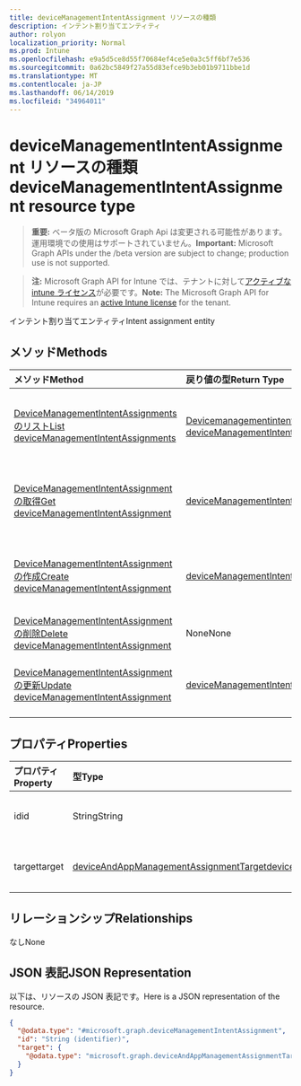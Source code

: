 ```yaml
---
title: deviceManagementIntentAssignment リソースの種類
description: インテント割り当てエンティティ
author: rolyon
localization_priority: Normal
ms.prod: Intune
ms.openlocfilehash: e9a5d5ce8d55f70684ef4ce5e0a3c5ff6bf7e536
ms.sourcegitcommit: 0a62bc5849f27a55d83efce9b3eb01b9711bbe1d
ms.translationtype: MT
ms.contentlocale: ja-JP
ms.lasthandoff: 06/14/2019
ms.locfileid: "34964011"
---
```

# <a name="devicemanagementintentassignment-resource-type"></a><span data-ttu-id="df475-103">deviceManagementIntentAssignment リソースの種類</span><span class="sxs-lookup"><span data-stu-id="df475-103">deviceManagementIntentAssignment resource type</span></span>

> <span data-ttu-id="df475-104">**重要:** ベータ版の Microsoft Graph Api は変更される可能性があります。運用環境での使用はサポートされていません。</span><span class="sxs-lookup"><span data-stu-id="df475-104">**Important:** Microsoft Graph APIs under the /beta version are subject to change; production use is not supported.</span></span>

> <span data-ttu-id="df475-105">**注:** Microsoft Graph API for Intune では、テナントに対して[アクティブな intune ライセンス](https://go.microsoft.com/fwlink/?linkid=839381)が必要です。</span><span class="sxs-lookup"><span data-stu-id="df475-105">**Note:** The Microsoft Graph API for Intune requires an [active Intune license](https://go.microsoft.com/fwlink/?linkid=839381) for the tenant.</span></span>

<span data-ttu-id="df475-106">インテント割り当てエンティティ</span><span class="sxs-lookup"><span data-stu-id="df475-106">Intent assignment entity</span></span>

## <a name="methods"></a><span data-ttu-id="df475-107">メソッド</span><span class="sxs-lookup"><span data-stu-id="df475-107">Methods</span></span>
|<span data-ttu-id="df475-108">メソッド</span><span class="sxs-lookup"><span data-stu-id="df475-108">Method</span></span>|<span data-ttu-id="df475-109">戻り値の型</span><span class="sxs-lookup"><span data-stu-id="df475-109">Return Type</span></span>|<span data-ttu-id="df475-110">説明</span><span class="sxs-lookup"><span data-stu-id="df475-110">Description</span></span>|
|:---|:---|:---|
|[<span data-ttu-id="df475-111">DeviceManagementIntentAssignments のリスト</span><span class="sxs-lookup"><span data-stu-id="df475-111">List deviceManagementIntentAssignments</span></span>](../api/intune-deviceintent-devicemanagementintentassignment-list.md)|<span data-ttu-id="df475-112">[Devicemanagementintentassignment](../resources/intune-deviceintent-devicemanagementintentassignment.md)コレクション</span><span class="sxs-lookup"><span data-stu-id="df475-112">[deviceManagementIntentAssignment](../resources/intune-deviceintent-devicemanagementintentassignment.md) collection</span></span>|<span data-ttu-id="df475-113">[Devicemanagementintentassignment](../resources/intune-deviceintent-devicemanagementintentassignment.md)オブジェクトのプロパティとリレーションシップをリストします。</span><span class="sxs-lookup"><span data-stu-id="df475-113">List properties and relationships of the [deviceManagementIntentAssignment](../resources/intune-deviceintent-devicemanagementintentassignment.md) objects.</span></span>|
|[<span data-ttu-id="df475-114">DeviceManagementIntentAssignment の取得</span><span class="sxs-lookup"><span data-stu-id="df475-114">Get deviceManagementIntentAssignment</span></span>](../api/intune-deviceintent-devicemanagementintentassignment-get.md)|[<span data-ttu-id="df475-115">deviceManagementIntentAssignment</span><span class="sxs-lookup"><span data-stu-id="df475-115">deviceManagementIntentAssignment</span></span>](../resources/intune-deviceintent-devicemanagementintentassignment.md)|<span data-ttu-id="df475-116">[Devicemanagementintentassignment](../resources/intune-deviceintent-devicemanagementintentassignment.md)オブジェクトのプロパティとリレーションシップを読み取ります。</span><span class="sxs-lookup"><span data-stu-id="df475-116">Read properties and relationships of the [deviceManagementIntentAssignment](../resources/intune-deviceintent-devicemanagementintentassignment.md) object.</span></span>|
|[<span data-ttu-id="df475-117">DeviceManagementIntentAssignment の作成</span><span class="sxs-lookup"><span data-stu-id="df475-117">Create deviceManagementIntentAssignment</span></span>](../api/intune-deviceintent-devicemanagementintentassignment-create.md)|[<span data-ttu-id="df475-118">deviceManagementIntentAssignment</span><span class="sxs-lookup"><span data-stu-id="df475-118">deviceManagementIntentAssignment</span></span>](../resources/intune-deviceintent-devicemanagementintentassignment.md)|<span data-ttu-id="df475-119">新しい[Devicemanagementintentassignment](../resources/intune-deviceintent-devicemanagementintentassignment.md)オブジェクトを作成します。</span><span class="sxs-lookup"><span data-stu-id="df475-119">Create a new [deviceManagementIntentAssignment](../resources/intune-deviceintent-devicemanagementintentassignment.md) object.</span></span>|
|[<span data-ttu-id="df475-120">DeviceManagementIntentAssignment の削除</span><span class="sxs-lookup"><span data-stu-id="df475-120">Delete deviceManagementIntentAssignment</span></span>](../api/intune-deviceintent-devicemanagementintentassignment-delete.md)|<span data-ttu-id="df475-121">None</span><span class="sxs-lookup"><span data-stu-id="df475-121">None</span></span>|<span data-ttu-id="df475-122">[Devicemanagementintentassignment](../resources/intune-deviceintent-devicemanagementintentassignment.md)を削除します。</span><span class="sxs-lookup"><span data-stu-id="df475-122">Deletes a [deviceManagementIntentAssignment](../resources/intune-deviceintent-devicemanagementintentassignment.md).</span></span>|
|[<span data-ttu-id="df475-123">DeviceManagementIntentAssignment の更新</span><span class="sxs-lookup"><span data-stu-id="df475-123">Update deviceManagementIntentAssignment</span></span>](../api/intune-deviceintent-devicemanagementintentassignment-update.md)|[<span data-ttu-id="df475-124">deviceManagementIntentAssignment</span><span class="sxs-lookup"><span data-stu-id="df475-124">deviceManagementIntentAssignment</span></span>](../resources/intune-deviceintent-devicemanagementintentassignment.md)|<span data-ttu-id="df475-125">[Devicemanagementintentassignment](../resources/intune-deviceintent-devicemanagementintentassignment.md)オブジェクトのプロパティを更新します。</span><span class="sxs-lookup"><span data-stu-id="df475-125">Update the properties of a [deviceManagementIntentAssignment](../resources/intune-deviceintent-devicemanagementintentassignment.md) object.</span></span>|

## <a name="properties"></a><span data-ttu-id="df475-126">プロパティ</span><span class="sxs-lookup"><span data-stu-id="df475-126">Properties</span></span>
|<span data-ttu-id="df475-127">プロパティ</span><span class="sxs-lookup"><span data-stu-id="df475-127">Property</span></span>|<span data-ttu-id="df475-128">型</span><span class="sxs-lookup"><span data-stu-id="df475-128">Type</span></span>|<span data-ttu-id="df475-129">説明</span><span class="sxs-lookup"><span data-stu-id="df475-129">Description</span></span>|
|:---|:---|:---|
|<span data-ttu-id="df475-130">id</span><span class="sxs-lookup"><span data-stu-id="df475-130">id</span></span>|<span data-ttu-id="df475-131">String</span><span class="sxs-lookup"><span data-stu-id="df475-131">String</span></span>|<span data-ttu-id="df475-132">割り当て ID</span><span class="sxs-lookup"><span data-stu-id="df475-132">The assignment ID</span></span>|
|<span data-ttu-id="df475-133">target</span><span class="sxs-lookup"><span data-stu-id="df475-133">target</span></span>|[<span data-ttu-id="df475-134">deviceAndAppManagementAssignmentTarget</span><span class="sxs-lookup"><span data-stu-id="df475-134">deviceAndAppManagementAssignmentTarget</span></span>](../resources/intune-shared-deviceandappmanagementassignmenttarget.md)|<span data-ttu-id="df475-135">割り当て先</span><span class="sxs-lookup"><span data-stu-id="df475-135">The assignment target</span></span>|

## <a name="relationships"></a><span data-ttu-id="df475-136">リレーションシップ</span><span class="sxs-lookup"><span data-stu-id="df475-136">Relationships</span></span>
<span data-ttu-id="df475-137">なし</span><span class="sxs-lookup"><span data-stu-id="df475-137">None</span></span>

## <a name="json-representation"></a><span data-ttu-id="df475-138">JSON 表記</span><span class="sxs-lookup"><span data-stu-id="df475-138">JSON Representation</span></span>
<span data-ttu-id="df475-139">以下は、リソースの JSON 表記です。</span><span class="sxs-lookup"><span data-stu-id="df475-139">Here is a JSON representation of the resource.</span></span>
<!-- {
  "blockType": "resource",
  "keyProperty": "id",
  "@odata.type": "microsoft.graph.deviceManagementIntentAssignment"
}
-->
``` json
{
  "@odata.type": "#microsoft.graph.deviceManagementIntentAssignment",
  "id": "String (identifier)",
  "target": {
    "@odata.type": "microsoft.graph.deviceAndAppManagementAssignmentTarget"
  }
}
```






